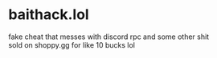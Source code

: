 # baithack.lol
fake cheat that messes with discord rpc and some other shit
<br>
sold on shoppy.gg for like 10 bucks lol
